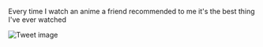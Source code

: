 Every time I watch an anime a friend recommended to me it's the best thing I've ever watched


![Tweet image](/assets/crosspoast/F66pkgoaAAA8P6k.jpg)

